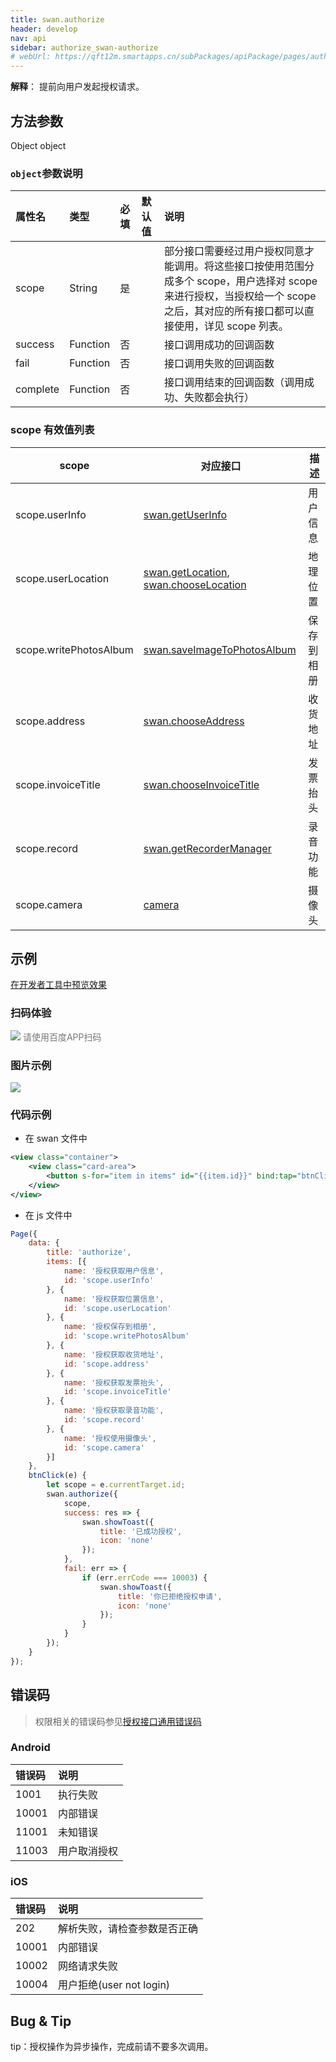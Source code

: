 ```yaml
---
title: swan.authorize
header: develop
nav: api
sidebar: authorize_swan-authorize
# webUrl: https://qft12m.smartapps.cn/subPackages/apiPackage/pages/authorize/authorize
---
```

 
 

**解释**： 提前向用户发起授权请求。

 
## 方法参数 

Object object

### `object`参数说明 

|属性名 |类型  |必填 | 默认值 |说明|
|:---- |:---- |:---- |:----|:----|
|scope  | String| 是  | | 部分接口需要经过用户授权同意才能调用。将这些接口按使用范围分成多个 scope，用户选择对 scope 来进行授权，当授权给一个 scope 之后，其对应的所有接口都可以直接使用，详见 scope 列表。|
|success |Function|    否  | | 接口调用成功的回调函数|
|fail |   Function  |  否 || 接口调用失败的回调函数|
|complete  |  Function   | 否 || 接口调用结束的回调函数（调用成功、失败都会执行）|

### scope 有效值列表 

|scope|	对应接口|	描述|
|---|---|---|
|scope.userInfo|[swan.getUserInfo](https://smartprogram.baidu.com/docs/develop/api/open/userinfo_swan-getUserInfo/)|	用户信息|
|scope.userLocation|[swan.getLocation](https://smartprogram.baidu.com/docs/develop/api/location/swan-getLocation/), [swan.chooseLocation](httpssss://smartprogram.baidu.com/docs/develop/api/location/swan-chooseLocation/)|地理位置|
|scope.writePhotosAlbum	|[swan.saveImageToPhotosAlbum](https://smartprogram.baidu.com/docs/develop/api/media/image_swan-chooseImage/#swan-saveImageToPhotosAlbum/)|保存到相册|
|scope.address|	[swan.chooseAddress](https://smartprogram.baidu.com/docs/develop/api/open/chooseaddress_swan-chooseAddress/)|	收货地址|
|scope.invoiceTitle|[swan.chooseInvoiceTitle](https://smartprogram.baidu.com/docs/develop/api/open/swan-chooseInvoiceTitle/)	|发票抬头|
|scope.record|	[swan.getRecorderManager](https://smartprogram.baidu.com/docs/develop/api/media/recorder_swan-getRecorderManager/)|	录音功能|
|scope.camera|	[camera](/develop/component/media_camera/)|	摄像头|
## 示例

<a href="swanide://fragment/424a2b1d013aecc479afff71b95d0e3b1581936492541" title="在开发者工具中预览效果" target="_self">在开发者工具中预览效果</a>

### 扫码体验

<div class='scan-code-container'>
    <img src="https://b.bdstatic.com/miniapp/assets/images/doc_demo/authorize.png" class="demo-qrcode-image" />
    <font color=#777 12px>请使用百度APP扫码</font>
</div>

###  图片示例  
<div class="m-doc-custom-examples">
    <div class="m-doc-custom-examples-correct">
        <img src="https://b.bdstatic.com/miniapp/images/authorize.gif">
    </div>
    <div class="m-doc-custom-examples-correct">
        <img src=" ">
    </div>
    <div class="m-doc-custom-examples-correct">
        <img src=" ">
    </div>     
</div>

### 代码示例 

* 在 swan 文件中

```xml
<view class="container">
    <view class="card-area">
        <button s-for="item in items" id="{{item.id}}" bind:tap="btnClick" type="primary" hover-stop-propagation="true">{{item.name}}</button>
    </view>
</view>
```
* 在 js 文件中

```js
Page({
    data: {
        title: 'authorize',
        items: [{
            name: '授权获取用户信息',
            id: 'scope.userInfo'
        }, {
            name: '授权获取位置信息',
            id: 'scope.userLocation'
        }, {
            name: '授权保存到相册',
            id: 'scope.writePhotosAlbum'
        }, {
            name: '授权获取收货地址',
            id: 'scope.address'
        }, {
            name: '授权获取发票抬头',
            id: 'scope.invoiceTitle'
        }, {
            name: '授权获取录音功能',
            id: 'scope.record'
        }, {
            name: '授权使用摄像头',
            id: 'scope.camera'
        }]
    },
    btnClick(e) {
        let scope = e.currentTarget.id;
        swan.authorize({
            scope,
            success: res => {
                swan.showToast({
                    title: '已成功授权',
                    icon: 'none'
                });
            },
            fail: err => {
                if (err.errCode === 10003) {
                    swan.showToast({
                        title: '你已拒绝授权申请',
                        icon: 'none'
                    });
                }
            }
        });
    }
});
```


##  错误码

> 权限相关的错误码参见[授权接口通用错误码](https://smartprogram.baidu.com/docs/develop/api/open/authorize_list/)


###  Android

|错误码|说明|
|:--|:--|
|1001|执行失败   |
|10001|内部错误|
|11001|未知错误|
|11003|用户取消授权|

###  iOS

|错误码|说明|
|:--|:--|
|202|解析失败，请检查参数是否正确      |
|10001|内部错误   |
|10002|网络请求失败|
|10004|用户拒绝(user not login)|

## Bug & Tip 

tip：授权操作为异步操作，完成前请不要多次调用。

